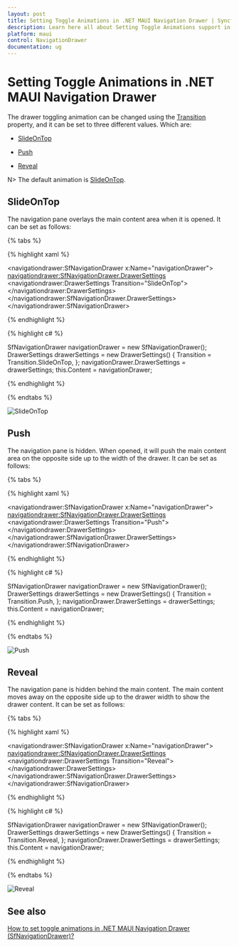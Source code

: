 ```yaml
---
layout: post
title: Setting Toggle Animations in .NET MAUI Navigation Drawer | Syncfusion
description: Learn here all about Setting Toggle Animations support in Syncfusion .NET MAUI Navigation Drawer (SfNavigationDrawer) control and more.
platform: maui
control: NavigationDrawer
documentation: ug
---
```

# Setting Toggle Animations in .NET MAUI Navigation Drawer

The drawer toggling animation can be changed using the [Transition](https://help.syncfusion.com/cr/maui/Syncfusion.Maui.NavigationDrawer.DrawerSettings.html#Syncfusion_Maui_NavigationDrawer_DrawerSettings_Transition) property, and it can be set to three different values. Which are:

* [SlideOnTop](https://help.syncfusion.com/cr/maui/Syncfusion.Maui.NavigationDrawer.Transition.html#Syncfusion_Maui_NavigationDrawer_Transition_SlideOnTop)

* [Push](https://help.syncfusion.com/cr/maui/Syncfusion.Maui.NavigationDrawer.Transition.html#Syncfusion_Maui_NavigationDrawer_Transition_Push)

* [Reveal](https://help.syncfusion.com/cr/maui/Syncfusion.Maui.NavigationDrawer.Transition.html#Syncfusion_Maui_NavigationDrawer_Transition_Reveal)

N> The default animation is [SlideOnTop](https://help.syncfusion.com/cr/maui/Syncfusion.Maui.NavigationDrawer.Transition.html#Syncfusion_Maui_NavigationDrawer_Transition_SlideOnTop).

## SlideOnTop

The navigation pane overlays the main content area when it is opened. It can be set as follows:

{% tabs %}

{% highlight xaml %}

<navigationdrawer:SfNavigationDrawer x:Name="navigationDrawer">
    <navigationdrawer:SfNavigationDrawer.DrawerSettings>
        <navigationdrawer:DrawerSettings Transition="SlideOnTop">
        </navigationdrawer:DrawerSettings>
    </navigationdrawer:SfNavigationDrawer.DrawerSettings>
</navigationdrawer:SfNavigationDrawer>
	
{% endhighlight %}	
	
{% highlight c# %} 

SfNavigationDrawer navigationDrawer = new SfNavigationDrawer();
DrawerSettings drawerSettings = new DrawerSettings()
{
    Transition = Transition.SlideOnTop,
};
navigationDrawer.DrawerSettings = drawerSettings;
this.Content = navigationDrawer;

{% endhighlight %}

{% endtabs %}

![SlideOnTop](Images/drawer-animation/slideontop_animation.png)

## Push

The navigation pane is hidden. When opened, it will push the main content area on the opposite side up to the width of the drawer. It can be set as follows:

{% tabs %}	

{% highlight xaml %}

<navigationdrawer:SfNavigationDrawer x:Name="navigationDrawer">
    <navigationdrawer:SfNavigationDrawer.DrawerSettings>
        <navigationdrawer:DrawerSettings Transition="Push">
        </navigationdrawer:DrawerSettings>
    </navigationdrawer:SfNavigationDrawer.DrawerSettings>
</navigationdrawer:SfNavigationDrawer>

{% endhighlight %}
	
{% highlight c# %} 

SfNavigationDrawer navigationDrawer = new SfNavigationDrawer();
DrawerSettings drawerSettings = new DrawerSettings()
{
    Transition = Transition.Push,
};
navigationDrawer.DrawerSettings = drawerSettings;
this.Content = navigationDrawer;

{% endhighlight %}

{% endtabs %}

![Push](Images/drawer-animation/push_animation.png)

## Reveal

The navigation pane is hidden behind the main content. The main content moves away on the opposite side up to the drawer width to show the drawer content. It can be set as follows:

{% tabs %}

{% highlight xaml %}

<navigationdrawer:SfNavigationDrawer x:Name="navigationDrawer">
    <navigationdrawer:SfNavigationDrawer.DrawerSettings>
        <navigationdrawer:DrawerSettings Transition="Reveal">
        </navigationdrawer:DrawerSettings>
    </navigationdrawer:SfNavigationDrawer.DrawerSettings>
</navigationdrawer:SfNavigationDrawer>
	
{% endhighlight %}	
	
{% highlight c# %} 

SfNavigationDrawer navigationDrawer = new SfNavigationDrawer();
DrawerSettings drawerSettings = new DrawerSettings()
{
    Transition = Transition.Reveal,
};
navigationDrawer.DrawerSettings = drawerSettings;
this.Content = navigationDrawer;

{% endhighlight %}

{% endtabs %}

![Reveal](Images/drawer-animation/reveal_animation.png)

## See also 

[How to set toggle animations in .NET MAUI Navigation Drawer (SfNavigationDrawer)?](https://support.syncfusion.com/kb/article/15486/how-to-set-toggle-animations-in-net-maui-navigation-drawer-sfnavigationdrawer)
